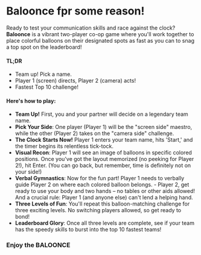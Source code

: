 # Baloonce fpr some reason!

Ready to test your communication skills and race against the clock? **Baloonce** is a vibrant two-player co-op game where you'll work together to place colorful balloons on their designated spots as fast as you can to snag a top spot on the leaderboard!

#### TL;DR

- Team up! Pick a name.
- Player 1 (screen) directs, Player 2 (camera) acts! 
- Fastest Top 10 challenge!

#### Here's how to play:

- **Team Up!** First, you and your partner will decide on a legendary team name.
- **Pick Your Side**: One player (Player 1) will be the "screen side" maestro, while the other (Player 2) takes on the "camera side" challenge.
- **The Clock Starts Now!** Player 1 enters your team name, hits 'Start,' and the timer begins its relentless tick-tock.
- **Visual Recon**: Player 1 will see an image of balloons in specific colored positions. Once you've got the layout memorized (no peeking for Player 2!), hit Enter. (You can go back, but remember, time is definitely not on your side!)
- **Verbal Gymnastics**: Now for the fun part! Player 1 needs to verbally guide Player 2 on where each colored balloon belongs. - Player 2, get ready to use your body and two hands – no tables or other aids allowed! And a crucial rule: Player 1 (and anyone else) can't lend a helping hand.
- **Three Levels of Fun**: You'll repeat this balloon-matching challenge for three exciting levels. No switching players allowed, so get ready to bond!
- **Leaderboard Glory**: Once all three levels are complete, see if your team has the speedy skills to burst into the top 10 fastest teams!

### Enjoy the BALOONCE
